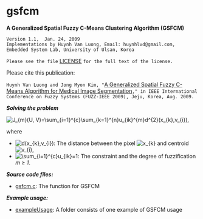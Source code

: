 # gsfcm
**A Generalized Spatial Fuzzy C-Means Clustering Algorithm (GSFCM)**

    Version 1.1,  Jan. 24, 2009
    Implementations by Huynh Van Luong, Email: huynhlvd@gmail.com,
    Embedded System Lab, University of Ulsan, Korea
    
   `Please see the file` [LICENSE](https://github.com/huynhlvd/gsfcm/blob/master/LICENSE.md) `for the full text of the license.`

Please cite this publication:

`Huynh Van Luong and Jong Myon Kim, "`[A Generalized Spatial Fuzzy C-Means Algorithm for Medical Image Segmentation](http://ieeexplore.ieee.org/xpls/abs_all.jsp?arnumber=5276878)`," in IEEE International Conference on Fuzzy Systems (FUZZ-IEEE 2009), Jeju, Korea, Aug. 2009.`
             
**_Solving the problem_**

<img src="https://latex.codecogs.com/svg.latex?J_{m}(U,&space;V)=\sum_{i=1}^{c}\sum_{k=1}^{n}u_{ik}^{m}d^{2}(x_{k},v_{i}),&space;" title="J_{m}(U, V)=\sum_{i=1}^{c}\sum_{k=1}^{n}u_{ik}^{m}d^{2}(x_{k},v_{i}), " />

where
- <img src="https://latex.codecogs.com/svg.latex?d(x_{k},v_{i})" title="d(x_{k},v_{i})" />: The distance between the pixel <img src="https://latex.codecogs.com/svg.latex?x_{k}" title="x_{k}" /> and centroid <img src="https://latex.codecogs.com/svg.latex?v_{i}" title="v_{i}" />, 
- <img src="https://latex.codecogs.com/svg.latex?\sum_{i=1}^{c}u_{ik}=1" title="\sum_{i=1}^{c}u_{ik}=1" />: The constraint and the degree of fuzzification _m ≥ 1_.

**_Source code files:_** 
- [gsfcm.c](https://github.com/huynhlvd/gsfcm/blob/master/gsfcm.c): The function for GSFCM

**_Example usage:_** 
- [exampleUsage](https://github.com/huynhlvd/gsfcm/blob/master/exampleUsage): A folder consists of one example of GSFCM usage
